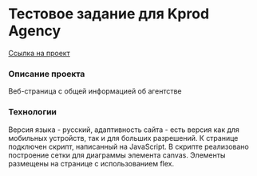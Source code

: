 ﻿# Тестовое задание для Kprod Agency
[Ссылка на проект](https://evgeniiazu8ova.github.io/kprod-agency-test/)  
  
### Описание проекта

Веб-страница с общей информацией об агентстве

### Технологии  

Версия языка - русский, адаптивность сайта - есть версия как для мобильных устройств, так и для больших разрешений. К странице подключен скрипт, написанный на JavaScript. В скрипте реализовано построение сетки для диаграммы элемента canvas. Элементы размещены на странице с использованием flex.